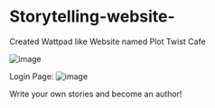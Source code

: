 # Storytelling-website-
Created Wattpad like Website named Plot Twist Cafe 

![image](https://github.com/user-attachments/assets/55d8be17-0a77-4210-bca8-d0c8c782f02e)

Login Page: 
![image](https://github.com/user-attachments/assets/8062431a-2e2a-425b-9191-6f0be0ed8a97)

Write your own stories and become an author!

